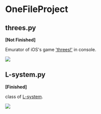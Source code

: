 OneFileProject
==============

## threes.py
__[Not Finished]__

Emurator of iOS's game ['threes!'](https://itunes.apple.com/jp/app/threes!/id779157948?mt=8) in console.

![](https://dl.dropboxusercontent.com/u/1990306/screenshot/%E3%82%B9%E3%82%AF%E3%83%AA%E3%83%BC%E3%83%B3%E3%82%B7%E3%83%A7%E3%83%83%E3%83%88%202014-03-10%200.17.33.png)

## L-system.py
__[Finished]__

class of [L-system](http://en.wikipedia.org/wiki/L-system).

![](https://dl.dropboxusercontent.com/u/1990306/screenshot/%E3%82%B9%E3%82%AF%E3%83%AA%E3%83%BC%E3%83%B3%E3%82%B7%E3%83%A7%E3%83%83%E3%83%88%202014-03-07%2010.27.51.png)